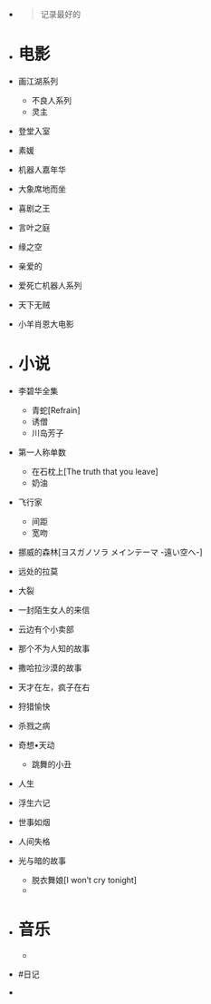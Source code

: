 - > 记录最好的

- # 电影

- 画江湖系列
	- 不良人系列
	- 灵主
	
- 登堂入室

- 素媛

- 机器人嘉年华

- 大象席地而坐

- 喜剧之王

- 言叶之庭

- 缘之空

- 亲爱的

- 爱死亡机器人系列

- 天下无贼

- 小羊肖恩大电影





- # 小说

- 李碧华全集
	- 青蛇[Refrain]
	- 诱僧
	- 川岛芳子
	
- 第一人称单数
	- 在石枕上[The truth that you leave]
	- 奶油
	
- 飞行家
	- 间距
	- 宽吻
	
- 挪威的森林[ヨスガノソラ メインテーマ -遠い空へ-]

- 远处的拉莫

- 大裂

- 一封陌生女人的来信

- 云边有个小卖部

- 那个不为人知的故事

- 撒哈拉沙漠的故事

- 天才在左，疯子在右

- 狩猎愉快

- 杀戮之病

- 奇想•天动
	- 跳舞的小丑
	
- 人生

- 浮生六记

- 世事如烟

- 人间失格

- 光与暗的故事
	- 脱衣舞娘[I won’t cry tonight]
	-
	
- # 音乐
  -

- #日记
-